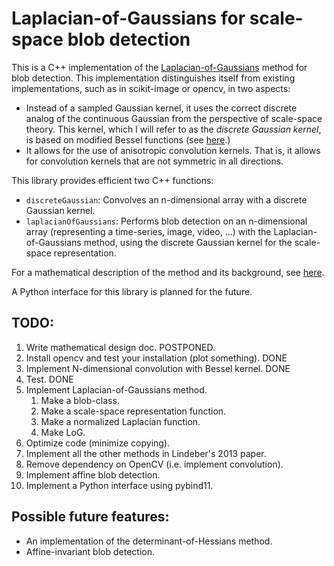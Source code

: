 Laplacian-of-Gaussians for scale-space blob detection
=====================================================

This is a C++ implementation of the [Laplacian-of-Gaussians]() method for
blob detection. This implementation distinguishes itself from existing 
implementations, such as in scikit-image or opencv, in two aspects:
- Instead of a sampled Gaussian kernel, it uses the correct discrete analog of
the continuous Gaussian from the perspective of scale-space theory. This kernel, which I will refer to 
as the *discrete Gaussian kernel*, is based on modified Bessel functions 
(see [here](https://en.wikipedia.org/wiki/Scale_space_implementation#The_discrete_Gaussian_kernel).)
- It allows for the use of anisotropic convolution kernels. That is, it allows for convolution kernels that are
not symmetric in all directions.

This library provides efficient two C++ functions:
- ``discreteGaussian``: Convolves an n-dimensional array with a discrete Gaussian kernel.
- ``laplacianOfGaussians``: Performs blob detection on an n-dimensional array (representing a time-series, image, video, ...)
  with the Laplacian-of-Gaussians method, using the discrete Gaussian kernel for the scale-space representation.


For a mathematical description of the method and its background, see [here]().

A Python interface for this library is planned for the future.

TODO:
-----

1. Write mathematical design doc. POSTPONED.
2. Install opencv and test your installation (plot something). DONE
3. Implement N-dimensional convolution with Bessel kernel. DONE
4. Test. DONE
5. Implement Laplacian-of-Gaussians method.
   1. Make a blob-class.
   2. Make a scale-space representation function.
   3. Make a normalized Laplacian function.
   4. Make LoG.
6. Optimize code (minimize copying).
7. Implement all the other methods in Lindeber's 2013 paper.
8. Remove dependency on OpenCV (i.e. implement convolution). 
9. Implement affine blob detection.
10. Implement a Python interface using pybind11.

Possible future features:
-------------------------

- An implementation of the determinant-of-Hessians method.
- Affine-invariant blob detection.
